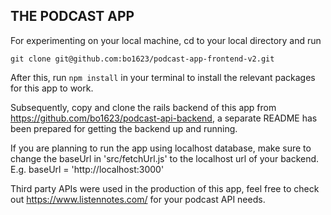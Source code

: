 ## THE PODCAST APP

For experimenting on your local machine, cd to your local directory and run

```
git clone git@github.com:bo1623/podcast-app-frontend-v2.git
```

After this, run `npm install` in your terminal to install the relevant packages for this app to work.

Subsequently, copy and clone the rails backend of this app from https://github.com/bo1623/podcast-api-backend, a separate README has been prepared for getting the backend up and running.  

If you are planning to run the app using localhost database, make sure to change the baseUrl in 'src/fetchUrl.js' to the localhost url of your backend. E.g. baseUrl = 'http://localhost:3000'

Third party APIs were used in the production of this app, feel free to check out https://www.listennotes.com/ for your podcast API needs.
